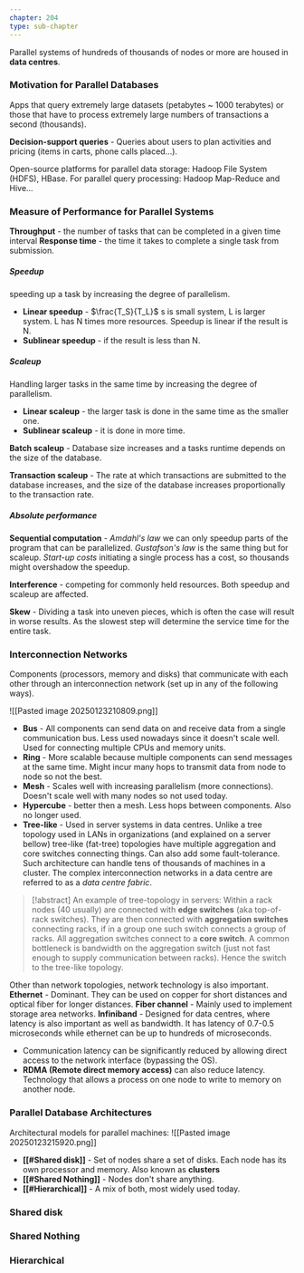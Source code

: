 ```yaml
---
chapter: 204
type: sub-chapter
---
```

Parallel systems of hundreds of thousands of nodes or more are housed in **data centres**.

### Motivation for Parallel Databases
Apps that query extremely large datasets (petabytes ~ 1000 terabytes) or those that have to process extremely large numbers of transactions a second (thousands).

**Decision-support queries** - Queries about users to plan activities and pricing (items in carts, phone calls placed...).

Open-source platforms for parallel data storage: Hadoop File System (HDFS), HBase.
For parallel query processing: Hadoop Map-Reduce and Hive...

### Measure of Performance for Parallel Systems
**Throughput** - the number of tasks that can be completed in a given time interval
**Response time** - the time it takes to complete a single task from submission.

##### Speedup 
speeding up a task by increasing the degree of parallelism.

- **Linear speedup** - $\frac{T_S}{T_L}$ s is small system, L is larger system. L has N times more resources. Speedup is linear if the result is N.
- **Sublinear speedup** - if the result is less than N.
	
##### Scaleup
Handling larger tasks in the same time by increasing the degree of parallelism.

- **Linear scaleup** - the larger task is done in the same time as the smaller one.
- **Sublinear scaleup** - it is done in more time.

**Batch scaleup** - Database size increases and a tasks runtime depends on the size of the database.

**Transaction scaleup** -  The rate at which transactions are submitted to the database increases, and the size of the database increases proportionally to the transaction rate.

##### Absolute performance
**Sequential computation** - *Amdahl's law* we can only speedup parts of the program that can be parallelized. *Gustafson's law* is the same thing but for scaleup. *Start-up costs* initiating a single process has a cost, so thousands might overshadow the speedup.

**Interference** - competing for commonly held resources. Both speedup and scaleup are affected.

**Skew** - Dividing a task into uneven pieces, which is often the case will result in worse results. As the slowest step will determine the service time for the entire task.

### Interconnection Networks
Components (processors, memory and disks) that communicate with each other through an interconnection network (set up in any of the following ways).

![[Pasted image 20250123210809.png]]

- **Bus** - All components can send data on and receive data from a single communication bus. Less used nowadays since it doesn't scale well. Used for connecting multiple CPUs and memory units.
- **Ring** - More scalable because multiple components can send messages at the same time. Might incur many hops to transmit data from node to node so not the best.
- **Mesh** - Scales well with increasing parallelism (more connections). Doesn't scale well with many nodes so not used today.
- **Hypercube** - better then a mesh. Less hops between components. Also no longer used.
- **Tree-like** - Used in server systems in data centres. Unlike a tree topology used in LANs in organizations (and explained on a server bellow) tree-like (fat-tree) topologies have multiple aggregation and core switches connecting things. Can also add some fault-tolerance. Such architecture can handle tens of thousands of machines in a cluster. The complex interconnection networks in a data centre are referred to as a *data centre fabric*.
> [!abstract] 
> An example of tree-topology in servers:
> Within a rack nodes (40 usually) are connected with **edge switches** (aka top-of-rack switches). They are then connected with **aggregation switches** connecting racks, if in a group one such switch connects a group of racks. All aggregation switches connect to a **core switch**.
> A common bottleneck is bandwidth on the aggregation switch (just not fast enough to supply communication between racks). Hence the switch to the tree-like topology.

Other than network topologies, network technology is also important.
**Ethernet** - Dominant. They can be used on copper for short distances and optical fiber for longer distances.
**Fiber channel** - Mainly used to implement storage area networks.
**Infiniband** - Designed for data centres, where latency is also important as well as bandwidth. It has latency of 0.7-0.5 microseconds while ethernet can be up to hundreds of microseconds.

- Communication latency can be significantly reduced by allowing direct access to the network interface (bypassing the OS).
- **RDMA (Remote direct memory access)** can also reduce latency. Technology that allows a process on one node to write to memory on another node.

### Parallel Database Architectures
Architectural models for parallel machines:
![[Pasted image 20250123215920.png]]
- **[[#Shared disk]]** - Set of nodes share a set of disks. Each node has its own processor and memory. Also known as **clusters**
- **[[#Shared Nothing]]** - Nodes don't share anything.
- **[[#Hierarchical]]** - A mix of both, most widely used today.
### Shared disk

### Shared Nothing

### Hierarchical